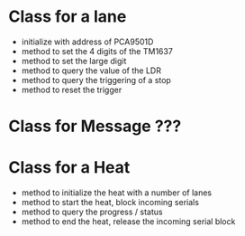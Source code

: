 
Class for a lane
==================

- initialize with address of PCA9501D
- method to set the 4 digits of the TM1637
- method to set the large digit
- method to query the value of the LDR
- method to query the triggering of a stop
- method to reset the trigger


Class for Message ???
=================

Class for a Heat
================

- method to initialize the heat with a number of lanes
- method to start the heat, block incoming serials
- method to query the progress / status
- method to end the heat, release the incoming serial block



